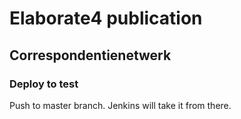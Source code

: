 # Elaborate4 publication

## Correspondentienetwerk

### Deploy to test

Push to master branch. Jenkins will take it from there.

